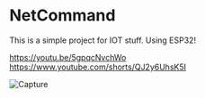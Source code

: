 # NetCommand
This is a simple project for IOT stuff. Using ESP32!

https://youtu.be/5gpqcNvchWo <br>
https://www.youtube.com/shorts/QJ2y6UhsK5I

![Capture](https://github.com/ktauchathuranga/NetCommand/assets/79928743/da3bcc8c-d04a-4b64-a7c4-f82fd4f55200)
